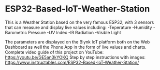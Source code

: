 # ESP32-Based-IoT-Weather-Station
This is a Weather Station based on the very famous ESP32, with 3 sensors that can measure and display live values including:
-Teperature
-Humidity
-Barometric Pressure
-UV Index
-IR Radiation
-Visible Light

The parameters are displayed on the Blynk IoT platform both on the Web Dashboard as well the Phone App in the form of live values and charts.
Complete video guide of this project on YouTube: https://youtu.be/GE5an3kYOKQ
Step by step instructions with images: https://www.instructables.com/ESP32-Based-IoT-Weather-Station/
